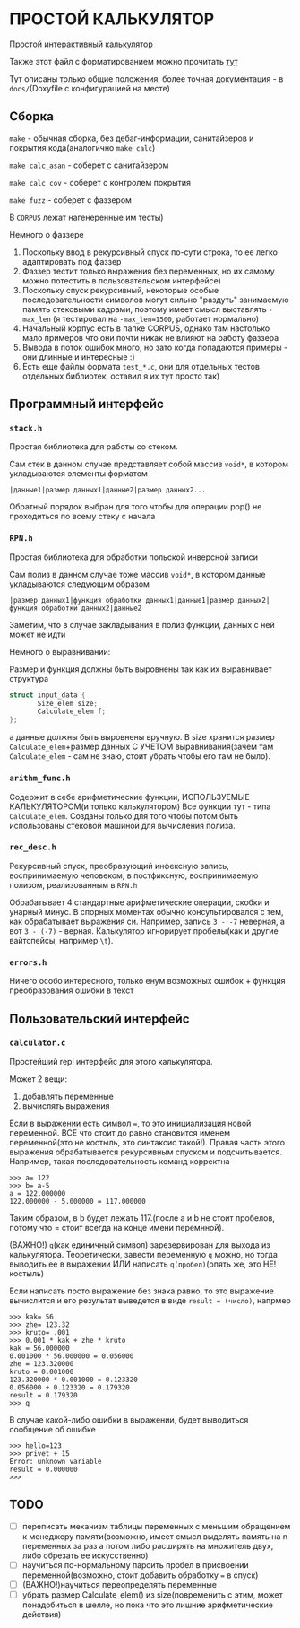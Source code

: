# ПРОСТОЙ КАЛЬКУЛЯТОР

Простой интерактивный калькулятор

Также этот файл с форматированием можно прочитать [тут](https://gist.github.com/ipsavitsky/cbd1123b2c095a87abc01ac1fdb15cd8)

Тут описаны только общие положения, более точная документация - в `docs/`(Doxyfile с конфигурацией на месте)

## Сборка

`make` - обычная сборка, без дебаг-информации, санитайзеров и покрытия кода(аналогично `make calc`)

`make calc_asan` - соберет с санитайзером

`make calc_cov` - соберет с контролем покрытия

`make fuzz` - соберет с фаззером

В `CORPUS` лежат нагенеренные им тесты)

Немного о фаззере

1. Поскольку ввод в рекурсивный спуск по-сути строка, то ее легко адаптировать под фаззер
2. Фаззер тестит только выражения без переменных, но их самому можно потестить в пользовательском интерфейсе)
3. Поскольку спуск рекурсивный, некоторые особые последовательности символов могут сильно "раздуть" занимаемую память стековыми кадрами, поэтому имеет смысл выставлять `-max_len` (я тестировал на `-max_len=1500`, работает нормально)
4. Начальный корпус есть в папке CORPUS, однако там настолько мало примеров что они почти никак не влияют на работу фаззера
5. Вывода в поток ошибок много, но зато когда попадаются примеры - они длинные и интересные :)
6. Есть еще файлы формата `test_*.c`, они для отдельных тестов отдельных библиотек, оставил я их тут просто так)

## Программный интерфейс

### `stack.h`

Простая библиотека для работы со стеком.

Сам стек в данном случае представляет собой массив `void*`, в котором укладываются элементы форматом

`|данные1|размер данных1|данные2|размер данных2...`

Обратный порядок выбран для того чтобы для операции pop() не проходиться по всему стеку с начала

### `RPN.h`

Простая библиотека для обработки польской инверсной записи

Сам полиз в данном случае тоже массив `void*`, в котором данные укладываются следующим образом

`|размер данных1|функция обработки данных1|данные1|размер данных2|функция обработки данных2|данные2`

Заметим, что в случае закладывания в полиз функции, данных с ней может не идти

Немного о выравнивании:

Размер и функция должны быть выровнены так как их выравнивает структура

```c
struct input_data {
       Size_elem size;
       Calculate_elem f;
};
```

а данные должны быть выровнены вручную. В size хранится размер `Calculate_elem`+размер данных С УЧЕТОМ выравнивания(зачем там `Calculate_elem` - сам не знаю, стоит убрать чтобы его там не было).

### `arithm_func.h`

Содержит в себе арифметические функции, ИСПОЛЬЗУЕМЫЕ КАЛЬКУЛЯТОРОМ(и только калькулятором)
Все функции тут - типа `Calculate_elem`. Созданы только для того чтобы потом быть использованы стековой машиной для вычисления полиза.

### `rec_desc.h`

Рекурсивный спуск, преобразующий инфексную запись, воспринимаемую человеком, в постфиксную, воспринимаемую полизом, реализованным в `RPN.h`

Обрабатывает 4 стандартные арифметические операции, скобки и унарный минус.
В спорных моментах обычно консультировался с тем, как обрабатывает выражения си.
Например, запись `3 - -7` неверная, а вот `3 - (-7)` - верная. Калькулятор игнорирует пробелы(как и другие вайтспейсы, например `\t`).

### `errors.h`

Ничего особо интересного, только енум возможных ошибок + функция преобразования ошибки в текст

## Пользовательский интерфейс

### `calculator.c`

Простейший repl интерфейс для этого калькулятора.

Может 2 вещи:

1. добавлять переменные
2. вычислять выражения

Если в выражении есть символ `=`, то это инициализация новой переменной. ВСЕ что стоит до равно становится именем переменной(это не костыль, это синтаксис такой!). Правая часть этого выражения обрабатывается рекурсивным спуском и подсчитывается. Например, такая последовательность команд корректна

```
>>> a= 122
>>> b= a-5
a = 122.000000
122.000000 - 5.000000 = 117.000000
```

Таким образом, в b будет лежать 117.(после а и b не стоит пробелов, потому что = стоит всегда на конце имени перемнной).

(ВАЖНО!) `q`(как единичный символ) зарезервирован для выхода из калькулятора. Теоретически, завести переменную `q` можно, но тогда выводить ее в выражении ИЛИ написать `q(пробел)`(опять же, это НЕ! костыль)

Если написать прсто выражение без знака равно, то это выражение вычислится и его результат выведется в виде `result = (число)`, напрмер

```
>>> kak= 56
>>> zhe= 123.32
>>> kruto= .001
>>> 0.001 * kak + zhe * kruto
kak = 56.000000
0.001000 * 56.000000 = 0.056000
zhe = 123.320000
kruto = 0.001000
123.320000 * 0.001000 = 0.123320
0.056000 + 0.123320 = 0.179320
result = 0.179320
>>> q
```

В случае какой-либо ошибки в выражении, будет выводиться сообщение об ошибке

```
>>> hello=123
>>> privet + 15
Error: unknown variable
result = 0.000000
>>>
```

## TODO

- [ ] переписать механизм таблицы переменных с меньшим обращением к менеджеру памяти(возможно, имеет смысл выделять память на n переменных за раз а потом либо расширять на множитель двух, либо обрезать ее искусственно)
- [ ] научиться по-нормальному парсить пробел в присвоении переменной(возможно, cтоит добавить обработку `=` в спуск)
- [ ] (ВАЖНО!)научиться переопределять переменные
- [ ] убрать размер Calculate_elem() из size(повременить с этим, может понадобиться в шелле, но пока что это лишние арифметические действия)
